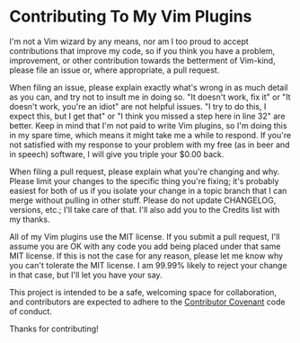 # Contributing To My Vim Plugins

I'm not a Vim wizard by any means, nor am I too proud to accept
contributions that improve my code, so if you think you have a problem,
improvement, or other contribution towards the betterment of Vim-kind,
please file an issue or, where appropriate, a pull request.

When filing an issue, please explain exactly what's wrong in as much
detail as you can, and try not to insult me in doing so. "It doesn't
work, fix it" or "It doesn't work, you're an idiot" are not helpful
issues. "I try to do this, I expect this, but I get that" or "I think you
missed a step here in line 32" are better. Keep in mind that I'm not
paid to write Vim plugins, so I'm doing this in my spare time, which
means it might take me a while to respond. If you're not satisfied with
my response to your problem with my free (as in beer and in speech)
software, I will give you triple your $0.00 back.

When filing a pull request, please explain what you're changing and why.
Please limit your changes to the specific thing you're fixing; it's
probably easiest for both of us if you isolate your change in a topic
branch that I can merge without pulling in other stuff. Please do not
update CHANGELOG, versions, etc.; I'll take care of that. I'll also add
you to the Credits list with my thanks.

All of my Vim plugins use the MIT license. If you submit a pull request,
I'll assume you are OK with any code you add being placed under that
same MIT license. If this is not the case for any reason, please let me
know why you can't tolerate the MIT license. I am 99.99% likely to
reject your change in that case, but I'll let you have your say.

This project is intended to be a safe, welcoming space for collaboration, and
contributors are expected to adhere to the [Contributor
Covenant](http://contributor-covenant.org) code of conduct.

Thanks for contributing!
